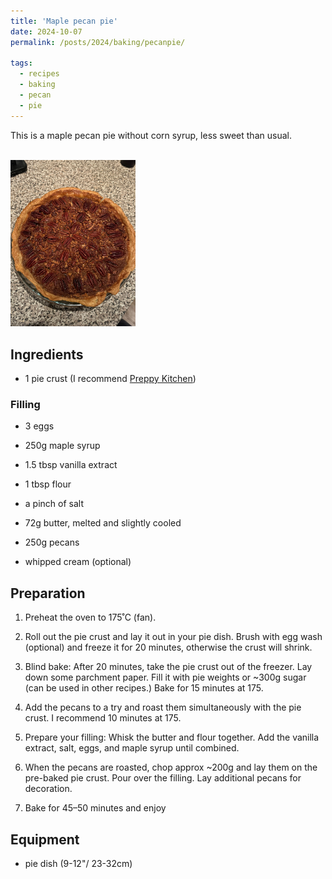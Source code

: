 ```yaml
---
title: 'Maple pecan pie'
date: 2024-10-07
permalink: /posts/2024/baking/pecanpie/

tags:
  - recipes
  - baking
  - pecan
  - pie
---
```


This is a maple pecan pie without corn syrup, less sweet than usual.

<br/><img src='/images/pecanpie.jpeg' alt='Pecan Pie' width='200'>


## Ingredients
- 1 pie crust (I recommend [Preppy Kitchen](https://preppykitchen.com/classic-pastry-crust/))

### Filling
- 3 eggs
- 250g maple syrup
- 1.5 tbsp vanilla extract
- 1 tbsp flour
- a pinch of salt
- 72g butter, melted and slightly cooled 

- 250g pecans
- whipped cream (optional)

## Preparation
1. Preheat the oven to 175˚C (fan). 
2. Roll out the pie crust and lay it out in your pie dish. Brush with egg wash (optional) and freeze it for 20 minutes, otherwise the crust will shrink.
3. Blind bake: After 20 minutes, take the pie crust out of the freezer. Lay down some parchment paper. Fill it with pie weights or ~300g sugar (can be used in other recipes.) Bake for 15 minutes at 175. 
4. Add the pecans to a try and roast them simultaneously with the pie crust. I recommend 10 minutes at 175.
5. Prepare your filling: Whisk the butter and flour together. Add the vanilla extract, salt, eggs, and maple syrup until combined. 
6. When the pecans are roasted, chop approx ~200g and lay them on the pre-baked pie crust. Pour over the filling. Lay additional pecans for decoration.

5. Bake for 45–50 minutes and enjoy

## Equipment

- pie dish (9-12"/ 23-32cm)
